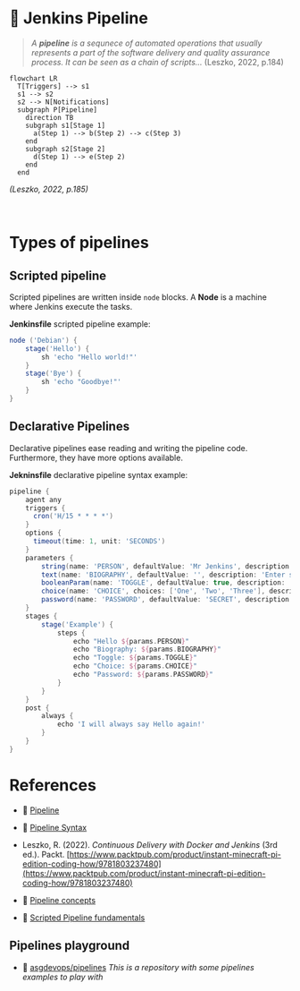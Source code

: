 # :book: Jenkins Pipeline

> _A **pipeline** is a sequnece of automated operations that usually represents a part of the software delivery and quality assurance process. It can be seen as a chain of scripts..._
(Leszko, 2022, p.184)
 

```mermaid
flowchart LR
  T[Triggers] --> s1
  s1 --> s2
  s2 --> N[Notifications]
  subgraph P[Pipeline]
    direction TB
    subgraph s1[Stage 1]
      a(Step 1) --> b(Step 2) --> c(Step 3)
    end
    subgraph s2[Stage 2]
      d(Step 1) --> e(Step 2)
    end
  end
```
_(Leszko, 2022, p.185)_

<br/>

# Types of pipelines
## Scripted pipeline
Scripted pipelines are written inside `node` blocks.
A **Node** is a machine where Jenkins execute the tasks.

**Jenkinsfile** scripted pipeline example:

```groovy
node ('Debian') {  
    stage('Hello') { 
        sh 'echo "Hello world!"'
    }
    stage('Bye') { 
        sh 'echo "Goodbye!"'
    }
}
```

## Declarative Pipelines

Declarative pipelines ease reading and writing the pipeline code. Furthermore, they have more options available.

**Jekninsfile** declarative pipeline syntax example:

```groovy
pipeline {
    agent any 
    triggers { 
      cron('H/15 * * * *') 
    }
    options { 
      timeout(time: 1, unit: 'SECONDS') 
    }
    parameters {
        string(name: 'PERSON', defaultValue: 'Mr Jenkins', description: 'Who should I say hello to?')
        text(name: 'BIOGRAPHY', defaultValue: '', description: 'Enter some information about the person')
        booleanParam(name: 'TOGGLE', defaultValue: true, description: 'Toggle this value')
        choice(name: 'CHOICE', choices: ['One', 'Two', 'Three'], description: 'Pick something')
        password(name: 'PASSWORD', defaultValue: 'SECRET', description: 'Enter a password')
    }    
    stages {
        stage('Example') {
            steps {
                echo "Hello ${params.PERSON}"
                echo "Biography: ${params.BIOGRAPHY}"
                echo "Toggle: ${params.TOGGLE}"
                echo "Choice: ${params.CHOICE}"
                echo "Password: ${params.PASSWORD}"
            }    
        } 
    }
    post { 
        always { 
            echo 'I will always say Hello again!'
        }
    }    
}
```

# References
- :link: [Pipeline](https://www.jenkins.io/doc/book/pipeline/)
- :link: [Pipeline Syntax](https://www.jenkins.io/doc/book/pipeline/syntax/)
- Leszko, R. (2022). _Continuous Delivery with Docker and Jenkins_ (3rd ed.). Packt. [https://www.packtpub.com/product/instant-minecraft-pi-edition-coding-how/9781803237480](https://www.packtpub.com/product/instant-minecraft-pi-edition-coding-how/9781803237480)

- :link: [Pipeline concepts](https://www.jenkins.io/doc/book/pipeline/#pipeline-concepts)
- :link: [Scripted Pipeline fundamentals](https://www.jenkins.io/doc/book/pipeline/#scripted-pipeline-fundamentals)

## Pipelines playground
- :toolbox: [asgdevops/pipelines](https://github.com/asgdevops/pipelines)
_This is a repository with some pipelines examples to play with_
